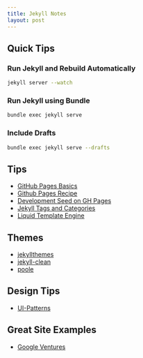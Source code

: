 ```yaml
---
title: Jekyll Notes
layout: post
---
```


## Quick Tips

### Run Jekyll and Rebuild Automatically

```sh
jekyll server --watch
```

### Run Jekyll using Bundle

```sh
bundle exec jekyll serve
```

### Include Drafts

```sh
bundle exec jekyll serve --drafts
```

## Tips

* [GitHub Pages Basics](https://help.github.com/articles/using-jekyll-with-pages/)
* [Github Pages Recipe](http://24ways.org/2013/get-started-with-github-pages/)
* [Development Seed on GH Pages](http://www.developmentseed.org/blog/2011/09/09/jekyll-github-pages/)
* [Jekyll Tags and Categories](http://www.minddust.com/post/tags-and-categories-on-github-pages/)
* [Liquid Template Engine](http://www.rubydoc.info/gems/liquid)

## Themes

* [jekyllthemes](http://jekyllthemes.org/)
* [jekyll-clean](https://github.com/scotte/jekyll-clean)
* [poole](https://github.com/poole/poole)

## Design Tips

* [UI-Patterns](http://ui-patterns.com)

## Great Site Examples
* [Google Ventures](http://www.gv.com)


